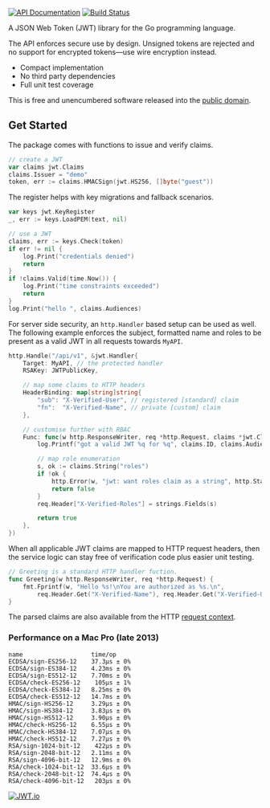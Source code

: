 [![API Documentation](https://godoc.org/github.com/pascaldekloe/jwt?status.svg)](https://godoc.org/github.com/pascaldekloe/jwt)
[![Build Status](https://travis-ci.org/pascaldekloe/jwt.svg?branch=master)](https://travis-ci.org/pascaldekloe/jwt)

A JSON Web Token (JWT) library for the Go programming language.

The API enforces secure use by design. Unsigned tokens are rejected
and no support for encrypted tokens—use wire encryption instead.

* Compact implementation
* No third party dependencies
* Full unit test coverage

This is free and unencumbered software released into the
[public domain](https://creativecommons.org/publicdomain/zero/1.0).


## Get Started

The package comes with functions to issue and verify claims.

```go
// create a JWT
var claims jwt.Claims
claims.Issuer = "demo"
token, err := claims.HMACSign(jwt.HS256, []byte("guest"))
```

The register helps with key migrations and fallback scenarios.

```go
var keys jwt.KeyRegister
_, err := keys.LoadPEM(text, nil)
```

```go
// use a JWT
claims, err := keys.Check(token)
if err != nil {
	log.Print("credentials denied")
	return
}
if !claims.Valid(time.Now()) {
	log.Print("time constraints exceeded")
	return
}
log.Print("hello ", claims.Audiences)
```

For server side security, an `http.Handler` based setup can be used as well.
The following example enforces the subject, formatted name and roles to be
present as a valid JWT in all requests towards `MyAPI`.

```go
http.Handle("/api/v1", &jwt.Handler{
	Target: MyAPI, // the protected handler
	RSAKey: JWTPublicKey,

	// map some claims to HTTP headers
	HeaderBinding: map[string]string{
		"sub": "X-Verified-User", // registered [standard] claim
		"fn":  "X-Verified-Name", // private [custom] claim
	},

	// customise further with RBAC
	Func: func(w http.ResponseWriter, req *http.Request, claims *jwt.Claims) (pass bool) {
		log.Printf("got a valid JWT %q for %q", claims.ID, claims.Audiences)

		// map role enumeration
		s, ok := claims.String("roles")
		if !ok {
			http.Error(w, "jwt: want roles claim as a string", http.StatusForbidden)
			return false
		}
		req.Header["X-Verified-Roles"] = strings.Fields(s)

		return true
	},
})
```

When all applicable JWT claims are mapped to HTTP request headers, then the
service logic can stay free of verification code plus easier unit testing.

```go
// Greeting is a standard HTTP handler fuction.
func Greeting(w http.ResponseWriter, req *http.Request) {
	fmt.Fprintf(w, "Hello %s!\nYou are authorized as %s.\n",
		req.Header.Get("X-Verified-Name"), req.Header.Get("X-Verified-User"))
}
```

The parsed claims are also available from the HTTP
[request context](https://godoc.org/github.com/pascaldekloe/jwt#example-Handler--Context).


### Performance on a Mac Pro (late 2013)

```
name                   time/op
ECDSA/sign-ES256-12    37.3µs ± 0%
ECDSA/sign-ES384-12    4.23ms ± 0%
ECDSA/sign-ES512-12    7.70ms ± 0%
ECDSA/check-ES256-12    105µs ± 1%
ECDSA/check-ES384-12   8.25ms ± 0%
ECDSA/check-ES512-12   14.7ms ± 0%
HMAC/sign-HS256-12     3.29µs ± 0%
HMAC/sign-HS384-12     3.83µs ± 0%
HMAC/sign-HS512-12     3.90µs ± 0%
HMAC/check-HS256-12    6.55µs ± 0%
HMAC/check-HS384-12    7.07µs ± 0%
HMAC/check-HS512-12    7.27µs ± 0%
RSA/sign-1024-bit-12    422µs ± 0%
RSA/sign-2048-bit-12   2.11ms ± 0%
RSA/sign-4096-bit-12   12.9ms ± 0%
RSA/check-1024-bit-12  33.6µs ± 0%
RSA/check-2048-bit-12  74.4µs ± 0%
RSA/check-4096-bit-12   203µs ± 0%
```

[![JWT.io](https://jwt.io/img/badge.svg)](https://jwt.io/)
